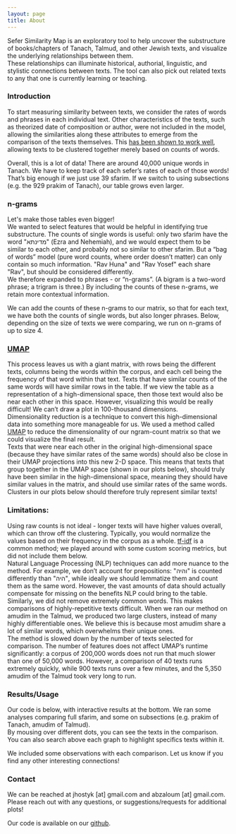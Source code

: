 ```yaml
---
layout: page
title: About
---
```


Sefer Similarity Map is an exploratory tool to help uncover the substructure of books/chapters of Tanach, Talmud, and other Jewish texts, and visualize the underlying relationships between them.<br>
These relationships can illuminate historical, authorial, linguistic, and stylistic connections between texts. The tool can also pick out related texts to any that one is currently learning or teaching.<br>


### Introduction
To start measuring similarity between texts, we consider the rates of words and phrases in each individual text. Other characteristics of the texts, such as theorized date of composition or author, were not included in the model, allowing the similarities along these attributes to emerge from the comparison of the texts themselves. This [has been shown to work well](http://www.informatica.si/index.php/informatica/article/viewFile/67/59), allowing texts to be clustered together merely based on counts of words.

Overall, this is a lot of data! There are around 40,000 unique words in Tanach. We have to keep track of each sefer’s rates of each of those words! That’s big enough if we just use 39 sfarim. If we switch to using subsections (e.g. the 929 prakim of Tanach), our table grows even larger.

### n-grams
Let's make those tables even bigger!<br>
We wanted to select features that would be helpful in identifying true substructure. The counts of single words is useful: only two sfarim have the word "מדינתא" (Ezra and Nehemiah), and we would expect them to be similar to each other, and probably not so similar to other sfarim. But a “bag of words” model (pure word counts, where order doesn’t matter) can only contain so much information. "Rav Huna" and "Rav Yosef" each share "Rav", but should be considered differently.<br>
We therefore expanded to phrases - or “n-grams”. (A bigram is a two-word phrase; a trigram is three.) By including the counts of these n-grams, we retain more contextual information.<br>

We can add the counts of these n-grams to our matrix, so that for each text, we have both the counts of single words, but also longer phrases. Below, depending on the size of texts we were comparing, we run on n-grams of up to size 4.

### [UMAP](https://arxiv.org/pdf/1802.03426.pdf)
This process leaves us with a giant matrix, with rows being the different texts, columns being the words within the corpus, and each cell being the frequency of that word within that text. Texts that have similar counts of the same words will have similar rows in the table. If we view the table as a representation of a high-dimensional space, then those text would also be near each other in this space. However, visualizing this would be really difficult! We can’t draw a plot in 100-thousand dimensions.<br>
Dimensionality reduction is a technique to convert this high-dimensional data into something more manageable for us. We used a method called [UMAP](https://umap-learn.readthedocs.io/en/latest/) to reduce the dimensionality of our ngram-count matrix so that we could visualize the final result.<br>
Texts that were near each other in the original high-dimensional space (because they have similar rates of the same words) should also be close in their UMAP projections into this new 2-D space. This means that texts that group together in the UMAP space (shown in our plots below), should truly have been similar in the high-dimensional space, meaning they should have similar values in the matrix, and should use similar rates of the same words. Clusters in our plots below should therefore truly represent similar texts!


### Limitations:
Using raw counts is not ideal - longer texts will have higher values overall, which can throw off the clustering. Typically, you would normalize the values based on their frequency in the corpus as a whole. [tf-idf](https://en.wikipedia.org/wiki/Tf%E2%80%93idf) is a common method; we played around with some custom scoring metrics, but did not include them below.<br>
Natural Language Processing (NLP) techniques can add more nuance to the method. For example, we don’t account for prepositions: "והיה" is counted differently than "היה", while ideally we should lemmatize them and count them as the same word. However, the vast amounts of data should actually compensate for missing on the benefits NLP could bring to the table.<br>
Similarly, we did not remove extremely common words. This makes comparisons of highly-repetitive texts difficult. When we ran our method on amudim in the Talmud, we produced two large clusters, instead of many highly differentiable ones. We believe this is because most amudim share a lot of similar words, which overwhelms their unique ones.<br>
The method is slowed down by the number of texts selected for comparison. The number of features does not affect UMAP’s runtime significantly: a corpus of 200,000 words does not run that much slower than one of 50,000 words. However, a comparison of 40 texts runs extremely quickly, while 900 texts runs over a few minutes, and the 5,350 amudim of the Talmud took very long to run.


### Results/Usage
Our code is below, with interactive results at the bottom. We ran some analyses comparing full sfarim, and some on subsections (e.g. prakim of Tanach, amudim of Talmud).<br>
By mousing over different dots, you can see the texts in the comparison. You can also search above each graph to highlight specifics texts within it.

We included some observations with each comparison. Let us know if you find any other interesting connections!<br>


### Contact

We can be reached at jhostyk [at] gmail.com and abzaloum [at] gmail.com.<br>
Please reach out with any questions, or suggestions/requests for additional plots!

Our code is available on our [github](https://github.com/jhostyk/TorahScraping/blob/master/SeferSimilarityMap.ipynb).
